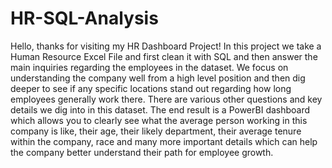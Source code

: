 # HR-SQL-Analysis

Hello, thanks for visiting my HR Dashboard Project! In this project we take a Human Resource Excel File and first clean it with SQL and then answer the main inquiries regarding the employees in the dataset. 
We focus on understanding the company well from a high level position and then dig deeper to see if any specific locations stand out regarding how long employees generally work there. There are various other
questions and key details we dig into in this dataset. The end result is a PowerBI dashboard which allows you to clearly see what the average person working in this company is like, their age, their likely department,
their average tenure within the company, race and many more important details which can help the company better understand their path for employee growth. 

